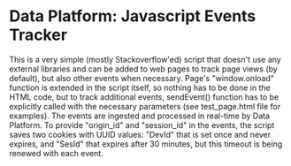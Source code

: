 # Data Platform: Javascript Events Tracker

This is a very simple (mostly Stackoverflow'ed) script that doesn't use any external libraries and can be added to web pages to track page views (by default), but also other events when necessary. Page's "window.onload" function is extended in the script itself, so nothing has to be done in the HTML code, but to track additional events, sendEvent() function has to be explicitly called with the necessary parameters (see test_page.html file for examples). The events are ingested and processed in real-time by Data Platform.
To provide "origin_id" and "session_id" in the events, the script saves two cookies with UUID values: "DevId" that is set once and never expires, and "SesId" that expires after 30 minutes, but this timeout is being renewed with each event.
